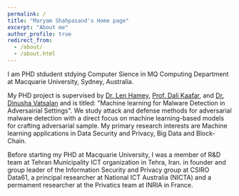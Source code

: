 ```yaml
---
permalink: /
title: "Maryam Shahpasand's Home page"
excerpt: "About me"
author_profile: true
redirect_from: 
  - /about/
  - /about.html
---
```


I am PHD stdudent stdying Computer Sience in MQ Computing Department at Macquarie University, Sydney, Australia.


My PHD project is supervised by [Dr. Len Hamey](https://researchers.mq.edu.au/en/persons/len-hamey), [Prof. Dali Kaafar](https://researchers.mq.edu.au/en/persons/dali-kaafar), and [Dr. Dinusha Vatsalan](https://research.csiro.au/isp/about-us/people/dinusha-vatsalan/) and is titled: "Machine learning for Malware Detection in Adversairial Settings". We study attack and defense methods for adversarial malware detection with a direct focus on machine learning-based models for crafting adversarial sample. My primary research interests are Machine learning applications in Data Security and Privacy, Big Data and Block-Chain.

Before starting my PHD at Macquarie University, I was a member of R&D team at Tehran Municipality ICT organization in Tehra, Iran. in founder and group leader of the Information Security and Privacy group at CSIRO Data61, a principal researcher at National ICT Australia (NICTA) and a permament researcher at the Privatics team at INRIA in France.
